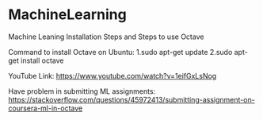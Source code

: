 # MachineLearning
Machine Leaning Installation Steps and Steps to use Octave

Command to install Octave on Ubuntu:
1.sudo apt-get update
2.sudo apt-get install octave


YouTube Link: 
    https://www.youtube.com/watch?v=1eifGxLsNog
    
Have problem in submitting ML assignments:
     https://stackoverflow.com/questions/45972413/submitting-assignment-on-coursera-ml-in-octave 
